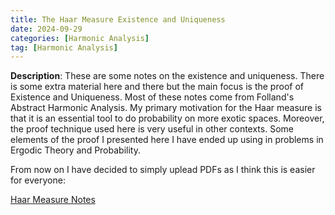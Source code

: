 ```yaml
---
title: The Haar Measure Existence and Uniqueness
date: 2024-09-29
categories: [Harmonic Analysis]
tag: [Harmonic Analysis]
---
```



**Description**: These are some notes on the existence and uniqueness. There is some extra material here and there but the main
focus is the proof of Existence and Uniqueness. Most of these notes come from Folland's Abstract Harmonic Analysis. My primary motivation
for the Haar measure is that it is an essential tool to do probability on more exotic spaces. Moreover, the proof technique 
used here is very useful in other contexts. Some elements of the proof I presented here I have ended up using in problems in Ergodic Theory 
and Probability. 



From now on I have decided to simply uplead PDFs as I think this is easier for everyone:  

[Haar Measure Notes](https://jorgebh253.github.io/assets/Notes-HaarMeasure.pdf)






